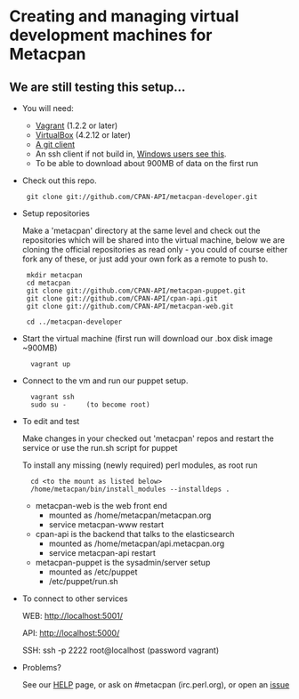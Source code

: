 # Creating and managing virtual development machines for Metacpan

## We are still testing this setup...

- You will need:

	- [Vagrant](http://downloads.vagrantup.com/) (1.2.2 or later)
	- [VirtualBox](https://www.virtualbox.org/wiki/Downloads) (4.2.12 or later)
	- [A git client](http://git-scm.com/downloads)
	- An ssh client if not build in, [Windows users see this](http://docs-v1.vagrantup.com/v1/docs/getting-started/ssh.html).
	- To be able to download about 900MB of data on the first run

-  Check out this repo. 

		git clone git://github.com/CPAN-API/metacpan-developer.git

-  Setup repositories

	Make a 'metacpan' directory at the same level and check out the repositories
	which will be shared into the virtual machine, below we are cloning
	the official repositories as read only - you could of course either
	fork any of these, or just add your own fork as a remote to push to.

		mkdir metacpan
		cd metacpan
		git clone git://github.com/CPAN-API/metacpan-puppet.git
		git clone git://github.com/CPAN-API/cpan-api.git
		git clone git://github.com/CPAN-API/metacpan-web.git

		cd ../metacpan-developer

- Start the virtual machine (first run will download our .box disk image ~900MB)

		vagrant up

- Connect to the vm and run our puppet setup. 

		vagrant ssh
		sudo su -     (to become root)

- To edit and test

	Make changes in your checked out 'metacpan' repos and restart the service or use the run.sh script for puppet

	To install any missing (newly required) perl modules, as root run

		cd <to the mount as listed below>
		/home/metacpan/bin/install_modules --installdeps .

	- metacpan-web is the web front end
		- mounted as /home/metacpan/metacpan.org
		- service metacpan-www restart
	- cpan-api is the backend that talks to the elasticsearch
		- mounted as /home/metacpan/api.metacpan.org
		- service metacpan-api restart
	- metacpan-puppet is the sysadmin/server setup
		- mounted as /etc/puppet
		- /etc/puppet/run.sh

- To connect to other services

	WEB: [http://localhost:5001/](http://localhost:5001/)

	API: [http://localhost:5000/](http://localhost:5000/)

	SSH: ssh -p 2222 root@localhost  (password vagrant)

- Problems?

	See our [HELP](HELP.md) page, or ask on #metacpan (irc.perl.org), or open an [issue](https://github.com/CPAN-API/metacpan-developer/issues)


